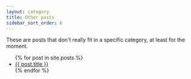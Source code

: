```yaml
---
layout: category
title: Other posts
sidebar_sort_order: 6
---
```

These are posts that don't really fit in a specific category, at least for the moment.

<ul>
  {% for post in site.posts %}
    <li>
      <a href="{{ post.url }}">{{ post.title }}</a>
    </li>
  {% endfor %}
</ul>
